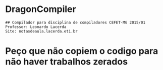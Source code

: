 # DragonCompiler
	
	## Compilador para disciplina de compiladores CEFET-MG 2015/01
	Professor: Leonardo Lacerda
	Site: notasdeaula.lacerda.eti.br

# Peço que não copiem o codigo para não haver trabalhos zerados	

	

